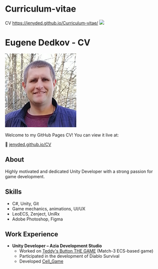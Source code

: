 # Curriculum-vitae
CV https://jenyded.github.io/Curriculum-vitae/
![](https:profile.jpg)
# Eugene Dedkov - CV

![Profile Photo](profile.jpg)

Welcome to my GitHub Pages CV! You can view it live at:

🔗 [jenyded.github.io/CV]([https://jenyded.github.io/CV](https://jenyded.github.io/Curriculum-vitae/))

## About
Highly motivated and dedicated Unity Developer with a strong passion for game development. 

## Skills
- C#, Unity, Git
- Game mechanics, animations, UI/UX
- LeoECS, Zenject, UniRx
- Adobe Photoshop, Figma

## Work Experience
- **Unity Developer – Azia Development Studio**
  - Worked on [Teddy's Button THE GAME](https://github.com/ADS-GAME/Teddy-s-button) (Match-3 ECS-based game)
  - Participated in the development of Diablo Survival
  - Developed [Cell_Game](https://github.com/Jenyded/Cell_Game)
